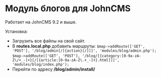 # Модуль блогов для JohnCMS

Работает на JohnCMS 9.2 и выше.

Установка:
- Загрузить все файлы на свой сайт.
- В **routes.local.php** добавить маршруты:
`$map->addRoute(['GET', 'POST'], '/blog/admin[/[{action}[/]]]', 'modules/blog/admin.php');`
`$map->addRoute(['GET', 'POST'], '/blog/[{category:[0-9a-zA-Z\/+_-]+}[/[{article:[0-9a-zA-Z\.+_-]+}.html]]]', 'modules/blog/index.php');`
- Перейти по адресу **/blog/admin/install/**
